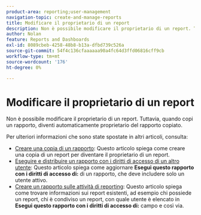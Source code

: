 ```yaml
---
product-area: reporting;user-management
navigation-topic: create-and-manage-reports
title: Modificare il proprietario di un report
description: Non è possibile modificare il proprietario di un report. Tuttavia, quando copi un rapporto, diventi automaticamente proprietario del rapporto copiato.
author: Nolan
feature: Reports and Dashboards
exl-id: 8089cbeb-4258-48b8-b13a-dfbd739c526a
source-git-commit: 54f4c136cfaaaaaa90a4fc64d3ffd06816cff9cb
workflow-type: tm+mt
source-wordcount: '176'
ht-degree: 0%

---
```


# Modificare il proprietario di un report

Non è possibile modificare il proprietario di un report. Tuttavia, quando copi un rapporto, diventi automaticamente proprietario del rapporto copiato.

Per ulteriori informazioni che sono state spostate in altri articoli, consulta:

* [Creare una copia di un rapporto](../../../reports-and-dashboards/reports/creating-and-managing-reports/create-copy-report.md): Questo articolo spiega come creare una copia di un report per diventare il proprietario di un report.
* [Eseguire e distribuire un rapporto con i diritti di accesso di un altro utente](../../../reports-and-dashboards/reports/creating-and-managing-reports/run-deliver-report-access-rights-another-user.md): Questo articolo spiega come aggiornare **Esegui questo rapporto con i diritti di accesso di:** di un rapporto, che deve includere solo un utente attivo.
* [Creare un rapporto sulle attività di reporting](../../../reports-and-dashboards/reports/report-usage/create-report-reporting-activities.md): Questo articolo spiega come trovare informazioni sui report esistenti, ad esempio chi possiede un report, chi è condiviso un report, con quale utente è elencato in **Esegui questo rapporto con i diritti di accesso di:** campo e così via.
